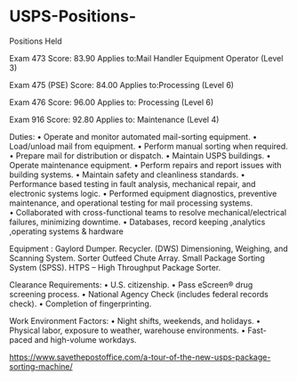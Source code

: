 # USPS-Positions-
Positions Held  


Exam 473
Score: 83.90
Applies to:Mail Handler Equipment Operator (Level 3)

Exam 475 (PSE) 
Score: 84.00
Applies to:Processing (Level 6)

Exam 476 
Score: 96.00
Applies to:  Processing (Level 6)

Exam 916 
Score: 92.80
Applies to:  Maintenance (Level 4)


Duties:
	•	Operate and monitor automated mail-sorting equipment.
	•	Load/unload mail from equipment.
	•	Perform manual sorting when required.
	•	Prepare mail for distribution or dispatch.
        •	Maintain USPS buildings.
	•	Operate  maintenance equipment.
	•	Perform  repairs and report issues with building systems.
	•	Maintain safety and cleanliness standards.
        •       Performance based testing in fault analysis, mechanical repair, and 
                electronic systems logic. 
	•	Performed equipment diagnostics, preventive maintenance, and 
                operational testing for mail processing systems.  
        •       Collaborated with cross-functional teams to resolve 
                mechanical/electrical failures, minimizing downtime. 
	•	Databases, record keeping ,analytics ,operating systems & hardware 
		
  Equipment :
                Gaylord Dumper.
                Recycler. 
                (DWS) Dimensioning, Weighing, and Scanning System.
		Sorter Outfeed Chute Array.
                Small Package Sorting System (SPSS).
		HTPS – High Throughput Package Sorter.



Clearance Requirements:
	•	U.S. citizenship.
	•	Pass eScreen® drug screening process.
	•	National Agency Check  (includes federal records check).
	•	Completion of fingerprinting.

Work Environment Factors:
	•       Night shifts, weekends, and holidays.
	•	Physical labor, exposure to weather, warehouse environments.
	•	Fast-paced and high-volume workdays.

https://www.savethepostoffice.com/a-tour-of-the-new-usps-package-sorting-machine/
